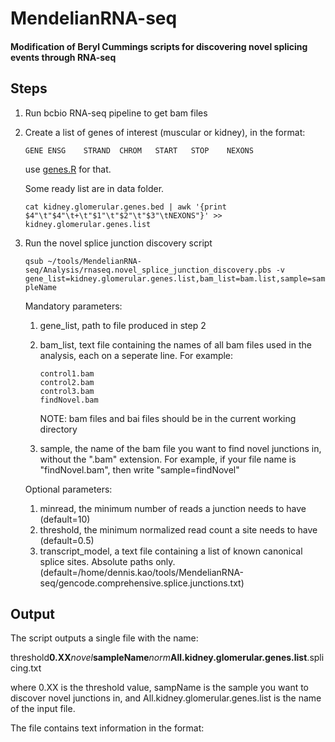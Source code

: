 # MendelianRNA-seq

#### Modification of Beryl Cummings scripts for discovering novel splicing events through RNA-seq

## Steps

1. Run bcbio RNA-seq pipeline to get bam files

2. Create a list of genes of interest (muscular or kidney), in the format:
	
	```GENE	ENSG	STRAND	CHROM	START	STOP	NEXONS```

	use [genes.R](https://github.com/naumenko-sa/bioscripts/blob/master/genes.R) for that.

	Some ready list are in data folder.

	```cat kidney.glomerular.genes.bed | awk '{print $4"\t"$4"\t+\t"$1"\t"$2"\t"$3"\tNEXONS"}' >> kidney.glomerular.genes.list```

3. Run the novel splice junction discovery script

	```qsub ~/tools/MendelianRNA-seq/Analysis/rnaseq.novel_splice_junction_discovery.pbs -v gene_list=kidney.glomerular.genes.list,bam_list=bam.list,sample=sampleName```

	Mandatory parameters:
	1. gene_list, path to file produced in step 2
	2. bam_list, text file containing the names of all bam files used in the analysis, each on a seperate line. For example:

		```
		control1.bam
		control2.bam
		control3.bam
		findNovel.bam
		```
		NOTE: bam files and bai files should be in the current working directory
	
	3. sample, the name of the bam file you want to find novel junctions in, without the ".bam" extension. For example, if your file name is "findNovel.bam", then write "sample=findNovel"

	Optional parameters:
	1. minread, the minimum number of reads a junction needs to have (default=10)
	2. threshold, the minimum normalized read count a site needs to have (default=0.5)
	3. transcript_model, a text file containing a list of known canonical splice sites. Absolute paths only. (default=/home/dennis.kao/tools/MendelianRNA-seq/gencode.comprehensive.splice.junctions.txt)
	
## Output

The script outputs a single file with the name:

threshold**0.XX**_novel_**sampleName**_norm_**All.kidney.glomerular.genes.list**.splicing.txt

where 0.XX is the threshold value, sampName is the sample you want to discover novel junctions in, and All.kidney.glomerular.genes.list is the name of the input file.

The file contains text information in the format:

